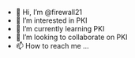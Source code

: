 - 👋 Hi, I’m @firewall21
- 👀 I’m interested in PKI
- 🌱 I’m currently learning PKI
- 💞️ I’m looking to collaborate on PKI
- 📫 How to reach me ...

<!---
firewall21/firewall21 is a ✨ special ✨ repository because its `README.md` (this file) appears on your GitHub profile.
You can click the Preview link to take a look at your changes.
--->

